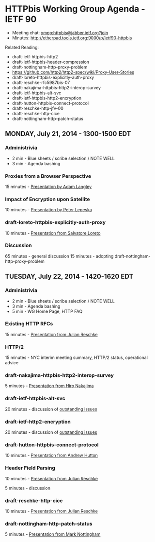 # HTTPbis Working Group Agenda - IETF 90

* Meeting chat: <xmpp:httpbis@jabber.ietf.org?join>
* Minutes: http://etherpad.tools.ietf.org:9000/p/ietf90-httpbis

Related Reading:

* draft-ietf-httpbis-http2
* draft-ietf-httpbis-header-compression
* draft-nottingham-http-proxy-problem
* https://github.com/http2/http2-spec/wiki/Proxy-User-Stories
* draft-loreto-httpbis-explicitly-auth-proxy
* draft-reschke-rfc5987bis-07
* draft-nakajima-httpbis-http2-interop-survey
* draft-ietf-httpbis-alt-svc
* draft-ietf-httpbis-http2-encryption
* draft-hutton-httpbis-connect-protocol
* draft-reschke-http-jfv-00
* draft-reschke-http-cice
* draft-nottingham-http-patch-status 


## MONDAY, July 21, 2014 - 1300-1500 EDT

### Administrivia
*   2 min - Blue sheets / scribe selection / NOTE WELL
*   3 min - Agenda bashing

### Proxies from a Browser Perspective
15 minutes - [Presentation by Adam Langley]()

### Impact of Encryption upon Satellite
10 minutes - [Presentation by Peter Lepeska]()

### draft-loreto-httpbis-explicitly-auth-proxy
10 minutes - [Presentation from Salvatore Loreto]()

### Discussion
65 minutes - general discussion
15 minutes - adopting draft-nottingham-http-proxy-problem



## TUESDAY, July 22, 2014 - 1420-1620 EDT

### Administrivia
*   2 min - Blue sheets / scribe selection / NOTE WELL
*   3 min - Agenda bashing
*   5 min - WG Home Page, HTTP FAQ

### Existing HTTP RFCs
15 minutes - [Presentation from Julian Reschke](http://httpwg.github.io/wg-materials/ietf90/ietf-90-httpbis-progressing.pdf)

### HTTP/2
15 minutes - NYC interim meeting summary, HTTP/2 status, operational advice

### draft-nakajima-httpbis-http2-interop-survey
5 minutes - [Presentation from Hiro Nakajima]()

### draft-ietf-httpbis-alt-svc
20 minutes - discussion of [outstanding issues](https://github.com/httpwg/http-extensions/issues?labels=alt-svc&state=open)

### draft-ietf-http2-encryption
20 minutes - discussion of [outstanding issues](https://github.com/httpwg/http-extensions/issues?labels=opp-sec&state=open)

### draft-hutton-httpbis-connect-protocol
10 minutes - [Presentation from Andrew Hutton]()

### Header Field Parsing
10 minutes - [Presentation from Julian Reschke](http://httpwg.github.io/wg-materials/ietf90/ietf-90-httpbis-header-field-parsing.pdf)

5 minutes - discussion

### draft-reschke-http-cice
10 minutes - [Presentation from Julian Reschke](http://httpwg.github.io/wg-materials/ietf90/ietf-90-httpbis-cice.pdf)

### draft-nottingham-http-patch-status
5 minutes - [Presentation from Mark Nottingham]()

